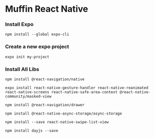 # Muffin React Native

### Install Expo

```
npm install --global expo-cli
```

### Create a new expo project 

```
expo init my-project
```

### Install All Libs

```
npm install @react-navigation/native

expo install react-native-gesture-handler react-native-reanimated react-native-screens react-native-safe-area-context @react-native-community/masked-view

npm install @react-navigation/drawer

npm install @react-native-async-storage/async-storage

npm install --save react-native-swipe-list-view

npm install dayjs --save
```
